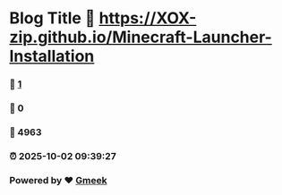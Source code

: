 # Blog Title :link: https://XOX-zip.github.io/Minecraft-Launcher-Installation 
### :page_facing_up: [1](https://XOX-zip.github.io/Minecraft-Launcher-Installation/tag.html) 
### :speech_balloon: 0 
### :hibiscus: 4963 
### :alarm_clock: 2025-10-02 09:39:27 
### Powered by :heart: [Gmeek](https://github.com/Meekdai/Gmeek)
